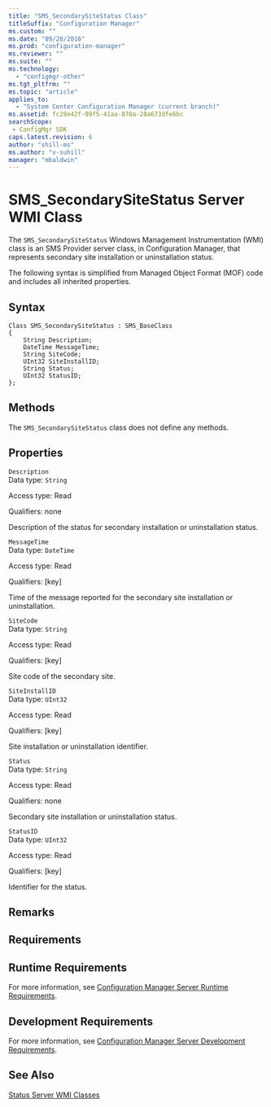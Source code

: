 ```yaml
---
title: "SMS_SecondarySiteStatus Class"
titleSuffix: "Configuration Manager"
ms.custom: ""
ms.date: "09/20/2016"
ms.prod: "configuration-manager"
ms.reviewer: ""
ms.suite: ""
ms.technology:
  - "configmgr-other"
ms.tgt_pltfrm: ""
ms.topic: "article"
applies_to:
  - "System Center Configuration Manager (current branch)"
ms.assetid: fc28e42f-09f5-41aa-870a-28a673dfe6bcsearchScope: - ConfigMgr SDK
caps.latest.revision: 6
author: "shill-ms"
ms.author: "v-suhill"
manager: "mbaldwin"
---
```

# SMS_SecondarySiteStatus Server WMI Class
The `SMS_SecondarySiteStatus` Windows Management Instrumentation (WMI) class is an SMS Provider server class, in Configuration Manager, that represents secondary site installation or uninstallation status.  

 The following syntax is simplified from Managed Object Format (MOF) code and includes all inherited properties.  

## Syntax  

```  
Class SMS_SecondarySiteStatus : SMS_BaseClass  
{  
    String Description;  
    DateTime MessageTime;  
    String SiteCode;  
    UInt32 SiteInstallID;  
    String Status;  
    UInt32 StatusID;  
};  
```  

## Methods  
 The `SMS_SecondarySiteStatus` class does not define any methods.  

## Properties  
 `Description`  
 Data type: `String`  

 Access type: Read  

 Qualifiers: none  

 Description of the status for secondary installation or uninstallation status.  

 `MessageTime`  
 Data type: `DateTime`  

 Access type: Read  

 Qualifiers: [key]  

 Time of the message reported for the secondary site installation or uninstallation.  

 `SiteCode`  
 Data type: `String`  

 Access type: Read  

 Qualifiers: [key]  

 Site code of the secondary site.  

 `SiteInstallID`  
 Data type: `UInt32`  

 Access type: Read  

 Qualifiers: [key]  

 Site installation or uninstallation identifier.  

 `Status`  
 Data type: `String`  

 Access type: Read  

 Qualifiers: none  

 Secondary site installation or uninstallation status.  

 `StatusID`  
 Data type: `UInt32`  

 Access type: Read  

 Qualifiers: [key]  

 Identifier for the status.  

## Remarks  

## Requirements  

## Runtime Requirements  
 For more information, see [Configuration Manager Server Runtime Requirements](../../../../../develop/core/reqs/server-runtime-requirements.md).  

## Development Requirements  
 For more information, see [Configuration Manager Server Development Requirements](../../../../../develop/core/reqs/server-development-requirements.md).  

## See Also  
 [Status Server WMI Classes](../../../../../develop/reference/core/servers/manage/status-server-wmi-classes.md)
